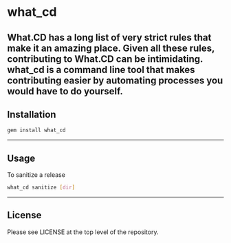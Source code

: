 # what_cd
What.CD has a long list of very strict rules that make it an **amazing** place. Given all these rules, 
contributing to What.CD can be intimidating. what_cd is a command line tool that makes contributing easier 
by automating processes you would have to do yourself.
---

## Installation
```bash
gem install what_cd
```

---

## Usage
To sanitize a release 
```bash
what_cd sanitize [dir]
```

---

## License

Please see LICENSE at the top level of the repository.
